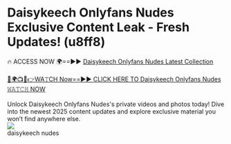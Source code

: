 # Daisykeech Onlyfans Nudes Exclusive Content Leak - Fresh Updates! (u8ff8)

🔥 ACCESS NOW 🌍==►► <a href="https://tinyurl.com/2mz8nhtm" rel="nofollow">Daisykeech Onlyfans Nudes Latest Collection</a>
<br><br>
[🔴🌍📺📱👉WA𝚃CH Now==►► CLICK HERE TO Daisykeech Onlyfans Nudes 𝚆𝙰𝚃𝙲𝙷 NOW](https://tinyurl.com/2mz8nhtm)
<br><br>
Unlock Daisykeech Onlyfans Nudes's private videos and photos today! Dive into the newest 2025 content updates and explore exclusive material you won’t find anywhere else.
<br>
<a href="https://tinyurl.com/2mz8nhtm" rel="nofollow" data-target="animated-image.originalLink"><img src="https://camo.githubusercontent.com/8a4f000d20f83aca3bf7ec5f350d767afa0574a8a352519fd8cfa583a6f93a33/68747470733a2f2f692e696d6775722e636f6d2f644a486b345a712e676966" data-canonical-src="https://i.imgur.com/dJHk4Zq.gif" style="max-width: 100%; display: inline-block;" data-target="animated-image.originalImage"></a>
<br>
daisykeech nudes